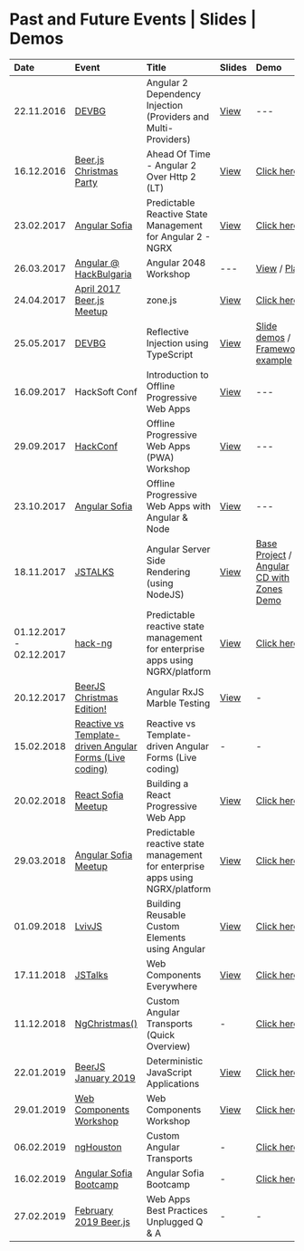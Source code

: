 # Past and Future Events | Slides | Demos

| Date       | Event | Title | Slides | Demo |
|:-----------|:-----------|:------------|:------------|:------------|
| 22.11.2016 | [DEVBG](https://www.facebook.com/events/1789897094625466/) | Angular 2 Dependency Injection (Providers and Multi-Providers) | [View](http://slides.com/idakiev/angular2-dependency-injection/fullscreen) | ---
| 16.12.2016 | [Beer.js Christmas Party](https://www.facebook.com/events/1827284684177207/) | Ahead Of Time - Angular 2 Over Http 2 (LT) | [View](http://slides.com/idakiev/deck-2) | [Click here](https://github.com/IliaIdakiev/slides/tree/master/demos/http2_ang2_express)
| 23.02.2017 | [Angular Sofia](https://www.facebook.com/events/1748551701828972/) | Predictable Reactive State Management for Angular 2 - NGRX | [View](https://www.slideshare.net/IliaIdakiev/predictable-reactive-state-management-ngrx) | [Click here](https://github.com/IliaIdakiev/slides/tree/master/demos/ngrxSimpleTodo)
| 26.03.2017 | [Angular @ HackBulgaria](https://www.facebook.com/events/1050560771715557/) | Angular 2048 Workshop | --- | [View](https://github.com/IliaIdakiev/NG_2048_workshop) / [Play](https://iliaidakiev.github.io/NG_2048_workshop/)
| 24.04.2017 | [April 2017 Beer.js Meetup](https://www.facebook.com/events/715714965296856/) | zone.js | [View](https://www.slideshare.net/IliaIdakiev/zonejs) | [Click here](https://github.com/IliaIdakiev/slides/tree/master/demos/node-zones)
| 25.05.2017 | [DEVBG](https://www.facebook.com/events/216832172139638/) | Reflective Injection using TypeScript | [View](https://www.slideshare.net/IliaIdakiev/reflective-injection-using-typescript) | [Slide demos](https://github.com/IliaIdakiev/slides/tree/master/demos/reflective-dependency-injection) / [Framework example](https://github.com/IliaIdakiev/node-express-zone-di)
| 16.09.2017 | HackSoft Conf | Introduction to Offline Progressive Web Apps | [View](https://www.slideshare.net/IliaIdakiev/introduction-to-offline-progressive-web-applications) | ---
| 29.09.2017 | [HackConf](https://hackconf.bg/en/) | Offline Progressive Web Apps (PWA) Workshop | [View](https://www.slideshare.net/IliaIdakiev/angular-offline-progressive-web-apps-with-nodejs) | ---
| 23.10.2017 | [Angular Sofia](https://www.facebook.com/events/1986289258278607/) | Offline Progressive Web Apps with Angular & Node | [View](https://www.slideshare.net/IliaIdakiev/angular-offline-progressive-web-apps-with-nodejs) | ---
| 18.11.2017 | [JSTALKS](http://jstalks.net) | Angular Server Side Rendering (using NodeJS) | [View](https://www.slideshare.net/IliaIdakiev/angular-server-side-rendering-with-nodejs-in-pursuit-of-speed) |[Base Project](https://github.com/IliaIdakiev/angular-cli-ssr) / [Angular CD with Zones Demo](https://github.com/IliaIdakiev/slides/tree/master/demos/zones)
| 01.12.2017 - 02.12.2017 | [hack-ng](https://www.facebook.com/events/1929696537285128/) | Predictable reactive state management for enterprise apps using NGRX/platform | [View](https://www.slideshare.net/IliaIdakiev/predictable-reactive-state-management-for-enterprise-apps-using-ngrxplatform) | [Click here](https://github.com/IliaIdakiev/slides/tree/master/demos/ngrx-platform)
| 20.12.2017 | [BeerJS Christmas Edition!](https://www.facebook.com/events/1776995529009589/) | Angular RxJS Marble Testing | [View](https://www.slideshare.net/IliaIdakiev/testing-rx-js-using-marbles-within-angular) | -
| 15.02.2018 | [Reactive vs Template-driven Angular Forms (Live coding)](https://www.facebook.com/events/1846500318693326/) | Reactive vs Template-driven Angular Forms (Live coding) | - | -
| 20.02.2018 | [React Sofia Meetup](https://www.facebook.com/events/1980931295503135/) | Building a React Progressive Web App | [View](https://www.slideshare.net/IliaIdakiev/offline-progressive-web-apps-with-nodejs-and-react) | [Click here](https://github.com/IliaIdakiev/react-ssr-todo)
| 29.03.2018 | [Angular Sofia Meetup](https://www.facebook.com/events/195031361097116/) | Predictable reactive state management for enterprise apps using NGRX/platform | [View](https://www.slideshare.net/IliaIdakiev/state-management-for-enterprise-angular-applications) | [Click here](https://github.com/IliaIdakiev/slides/tree/master/demos/ngrx-platform)
| 01.09.2018 | [LvivJS](https://lvivjs.org.ua/) | Building Reusable Custom Elements using Angular | [View](https://www.slideshare.net/IliaIdakiev/building-reusable-custom-elements-with-angular) | [Click here](https://github.com/IliaIdakiev/slides/tree/master/demos/lvivjs)
| 17.11.2018 | [JSTalks](http://www.jstalks.net/) | Web Components Everywhere | [View](https://www.slideshare.net/IliaIdakiev/web-components-everywhere) | [Click here](https://github.com/IliaIdakiev/slides/tree/master/demos/lvivjs)
| 11.12.2018 | [NgChristmas()](https://www.facebook.com/events/360632701423276/)| Custom Angular Transports (Quick Overview) | - | [Click here](https://github.com/IliaIdakiev/ng-transport)
| 22.01.2019 | [BeerJS January 2019](https://www.facebook.com/events/268781570483569/)| Deterministic JavaScript Applications | [View](https://www.slideshare.net/IliaIdakiev/deterministic-javascript-applications) | [Click here](https://github.com/IliaIdakiev/slides/tree/master/demos/deterministic_js_apps/react)
| 29.01.2019 | [Web Components Workshop](https://www.facebook.com/events/388067858419669/) | Web Components Workshop | [View](https://www.slideshare.net/IliaIdakiev/web-components-everywhere) | [Click here](https://github.com/IliaIdakiev/webcomponents-workshop-01)
| 06.02.2019 | [ngHouston](https://www.meetup.com/ngHouston/) | Custom Angular Transports | - | [Click here](https://github.com/IliaIdakiev/ng-transport)
| 16.02.2019 | [Angular Sofia Bootcamp](https://www.facebook.com/events/369252597141514/) | Angular Sofia Bootcamp | - | [Click here](https://github.com/IliaIdakiev/boot-camp-01)
| 27.02.2019 | [February 2019 Beer.js](https://www.facebook.com/events/382340592593401/) | Web Apps Best Practices Unplugged Q & A | - | -